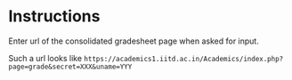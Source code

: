 # Instructions  

Enter url of the consolidated gradesheet page when asked for input.  
  
Such a url looks like `https://academics1.iitd.ac.in/Academics/index.php?page=grade&secret=XXX&uname=YYY`  
